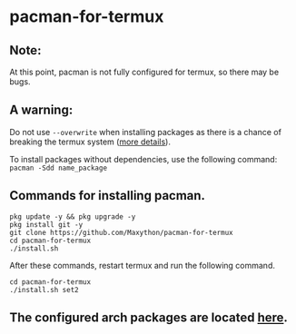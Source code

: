 # pacman-for-termux

## Note:
At this point, pacman is not fully configured for termux, so there may be bugs.  

## A warning:
Do not use `--overwrite` when installing packages as there is a chance of breaking the termux system ([more details](https://github.com/termux/termux-packages/issues/6842#issuecomment-845887799)).  

To install packages without dependencies, use the following command: `pacman -Sdd name_package`

## Commands for installing pacman.
```
pkg update -y && pkg upgrade -y
pkg install git -y
git clone https://github.com/Maxython/pacman-for-termux
cd pacman-for-termux
./install.sh
```
After these commands, restart termux and run the following command.
```
cd pacman-for-termux
./install.sh set2
```

## The configured arch packages are located [here](https://github.com/Maxython/arch-packages-for-termux).
